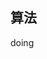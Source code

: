 <!--
 * @Description: 
 * @Version: Beta1.0
 * @Author: 【B站&公众号】Rong姐姐好可爱
 * @Date: 2022-04-24 08:20:06
 * @LastEditors: 【B站&公众号】Rong姐姐好可爱
 * @LastEditTime: 2022-04-24 08:20:06
-->


## 算法

doing